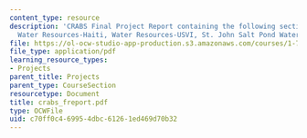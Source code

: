 ```yaml
---
content_type: resource
description: 'CRABS Final Project Report containing the following sections: Introduction,
  Water Resources-Haiti, Water Resources-USVI, St. John Salt Pond Water Quality, References.'
file: https://ol-ocw-studio-app-production.s3.amazonaws.com/courses/1-782-environmental-engineering-masters-of-engineering-project-fall-2003-spring-2004/c70ff0c469954dbc61261ed469d70b32_crabs_freport.pdf
file_type: application/pdf
learning_resource_types:
- Projects
parent_title: Projects
parent_type: CourseSection
resourcetype: Document
title: crabs_freport.pdf
type: OCWFile
uid: c70ff0c4-6995-4dbc-6126-1ed469d70b32
---
```

